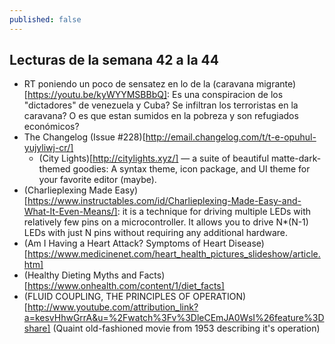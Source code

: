 ```yaml
---
published: false
---
```

## Lecturas de la semana 42 a la 44

- RT poniendo un poco de sensatez en lo de la (caravana migrante)[https://youtu.be/kyWYYMSBBbQ]: Es una conspiracion de los "dictadores" de venezuela y Cuba? Se infiltran los terroristas en la caravana? O es que estan sumidos en la pobreza y son refugiados económicos?
- The Changelog (Issue #228)[http://email.changelog.com/t/t-e-opuhul-yujyliwj-cr/]
	- (City Lights)[http://citylights.xyz/] — a suite of beautiful matte-dark-themed goodies: A syntax theme, icon package, and UI theme for your favorite editor (maybe).
- (Charlieplexing Made Easy)[https://www.instructables.com/id/Charlieplexing-Made-Easy-and-What-It-Even-Means/]: it is a technique for driving multiple LEDs with relatively few pins on a microcontroller. It allows you to drive N*(N-1) LEDs with just N pins without requiring any additional hardware.
- (Am I Having a Heart Attack? Symptoms of Heart Disease)[https://www.medicinenet.com/heart_health_pictures_slideshow/article.htm]
- (Healthy Dieting Myths and Facts)[https://www.onhealth.com/content/1/diet_facts]
- (FLUID COUPLING, THE PRINCIPLES OF OPERATION)[http://www.youtube.com/attribution_link?a=kesvHhwGrrA&u=%2Fwatch%3Fv%3DleCEmJA0WsI%26feature%3Dshare] (Quaint old-fashioned movie from 1953 describing it's operation)

